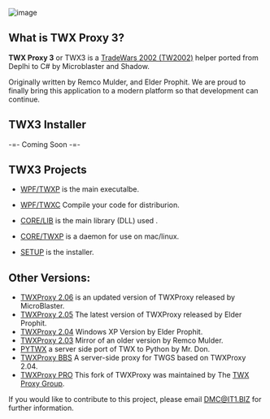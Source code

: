 ![image](https://user-images.githubusercontent.com/3355654/67166690-3cd7f100-f357-11e9-953f-561864f26fc1.png)

## What is TWX Proxy 3?

**TWX Proxy 3** or TWX3 is a [TradeWars 2002 (TW2002)](http://www.eisonline.com) helper ported from Deplhi to C# by Microblaster and Shadow.

Originally written by Remco Mulder, and Elder Prophit. We are proud to finally bring this application to a modern platform so that development can continue.

## TWX3 Installer

-=- Coming Soon -=-

## TWX3 Projects

* [WPF/TWXP](https://github.com/TW2002/TWX-Sharp/tree/master/Source/WPF/TWXP) is the main executalbe.

* [WPF/TWXC](https://github.com/TW2002/TWX-Sharp/tree/master/Source/WPF/TWXC) Compile your code for distriburion.

* [CORE/LIB](https://github.com/TW2002/TWX-Sharp/tree/master/Source/CORE/LIB) is the main library (DLL) used .

* [CORE/TWXP](https://github.com/TW2002/TWX-Sharp/tree/master/Source/CORE/TWXP) is a daemon for use on mac/linux.

* [SETUP](https://github.com/TW2002/TWX-Sharp/tree/master/Source/SETUP) is the installer.

## Other Versions:
* [TWXProxy 2.06](https://github.com/MicroBlaster/TWXProxy/tree/master/Source/TWXProxy-MB) is an updated version of TWXProxy released by MicroBlaster.
* [TWXProxy 2.05](https://github.com/MicroBlaster/TWXProxy/tree/master/Source/TWXProxy-EP) The latest version of TWXProxy released by Elder Prophit.
* [TWXProxy 2.04](https://github.com/erikh/twxproxy) Windows XP Version by Elder Prophit.
* [TWXProxy 2.03](https://github.com/erikh/twxproxy) Mirror of an older version by Remco Mulder.
* [PYTWX](https://bitbucket.org/mrdon/pytwx/src) a server side port of TWX to Python by Mr. Don.
* [TWXProxy BBS](https://code.google.com/archive/p/twxproxy-ep/wikis/TwxBbsAdministrationGuide.wiki) A server-side proxy for TWGS based on TWXProxy 2.04.
* [TWXProxy PRO](https://sourceforge.net/projects/twxproxy/) This fork of TWXProxy was maintained by The [TWX Proxy Group](http://twxproxy.sourceforge.net/).

If you would like to contribute to this project, please email DMC@IT1.BIZ for further information.
